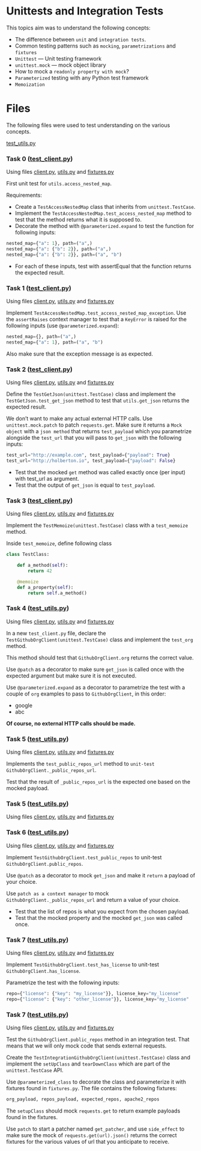 # Unittests and Integration Tests

This topics aim was to understand the following concepts:

* The difference between `unit` and `integration tests`. 
* Common testing patterns such as `mocking`, `parametrizations` and `fixtures`
* `Unittest` — Unit testing framework 
* `unittest.mock` — mock object library 
* How to mock a `readonly property with mock`? 
* `Parameterized` testing with any Python test framework
* `Memoization`

# Files

The following files were used to test understanding on the various concepts.

[test_utils.py](./test_utils.py)

### Task 0 ([test_client.py](./test_client.py))
Using files [client.py](./client.py), [utils.py](./utils.py) and [fixtures.py](./fixtures.py)

First unit test for `utils.access_nested_map`.

Requirements:

* Create a `TestAccessNestedMap` class that inherits from `unittest.TestCase`.
* Implement the `TestAccessNestedMap.test_access_nested_map` method to test that the method returns what it is supposed to. 
* Decorate the method with `@parameterized.expand` to test the function for following inputs:

```python
nested_map={"a": 1}, path=("a",)
nested_map={"a": {"b": 2}}, path=("a",)
nested_map={"a": {"b": 2}}, path=("a", "b")
```

* For each of these inputs, test with assertEqual that the function returns the expected result.

### Task 1 ([test_client.py](./test_client.py))
Using files [client.py](./client.py), [utils.py](./utils.py) and [fixtures.py](./fixtures.py)

Implement `TestAccessNestedMap.test_access_nested_map_exception`. Use the `assertRaises` context manager to test that a `KeyError` is raised for the following inputs (use `@parameterized.expand`):

```python
nested_map={}, path=("a",)
nested_map={"a": 1}, path=("a", "b")
```
Also make sure that the exception message is as expected.

### Task 2 ([test_client.py](./test_client.py))

Using files [client.py](./client.py), [utils.py](./utils.py) and [fixtures.py](./fixtures.py)

Define the `TestGetJson(unittest.TestCase)` class and implement the `TestGetJson.test_get_json` method to test that `utils.get_json` returns the expected result.

We don’t want to make any actual external HTTP calls. Use `unittest.mock.patch` to patch `requests.get`. Make sure it returns a `Mock object` with a `json method` that returns `test_payload` which you parametrize alongside the `test_url` that you will pass to `get_json` with the following inputs:

```python
test_url="http://example.com", test_payload={"payload": True}
test_url="http://holberton.io", test_payload={"payload": False}
```
* Test that the mocked `get` method was called exactly once (per input) with test_url as argument. 
* Test that the output of `get_json` is equal to `test_payload`.

### Task 3 ([test_client.py](./test_client.py))

Using files [client.py](./client.py), [utils.py](./utils.py) and [fixtures.py](./fixtures.py)

Implement the `TestMemoize(unittest.TestCase)` class with a `test_memoize` method.

Inside `test_memoize`, define following class

```python
class TestClass:

    def a_method(self):
        return 42

    @memoize
    def a_property(self):
        return self.a_method()
```

### Task 4 ([test_utils.py](./test_utils.py))
Using files [client.py](./client.py), [utils.py](./utils.py) and [fixtures.py](./fixtures.py)

In a new `test_client.py` file, declare the `TestGithubOrgClient(unittest.TestCase)` class and implement the `test_org` method.

This method should test that `GithubOrgClient.org` returns the correct value.

Use `@patch` as a decorator to make sure `get_json` is called once with the expected argument but make sure it is not executed.

Use `@parameterized.expand` as a decorator to parametrize the test with a couple of `org` examples to pass to `GithubOrgClient`, in this order:

* google 
* abc

**Of course, no external HTTP calls should be made.**

### Task 5 ([test_utils.py](./test_utils.py))
Using files [client.py](./client.py), [utils.py](./utils.py) and [fixtures.py](./fixtures.py)

Implements the `test_public_repos_url` method to `unit-test GithubOrgClient._public_repos_url`.

Test that the result of `_public_repos_url` is the expected one based on the mocked payload.

### Task 5 ([test_utils.py](./test_utils.py))
Using files [client.py](./client.py), [utils.py](./utils.py) and [fixtures.py](./fixtures.py)

### Task 6 ([test_utils.py](./test_utils.py))
Using files [client.py](./client.py), [utils.py](./utils.py) and [fixtures.py](./fixtures.py)

Implement `TestGithubOrgClient.test_public_repos` to unit-test `GithubOrgClient.public_repos`.

Use `@patch` as a decorator to mock `get_json` and make it `return` a payload of your choice.

Use `patch as a context manager` to mock `GithubOrgClient._public_repos_url` and return a value of your choice.

* Test that the list of repos is what you expect from the chosen payload. 
* Test that the mocked property and the mocked `get_json` was called once.

### Task 7 ([test_utils.py](./test_utils.py))
Using files [client.py](./client.py), [utils.py](./utils.py) and [fixtures.py](./fixtures.py)

Implement `TestGithubOrgClient.test_has_license` to unit-test `GithubOrgClient.has_license`.

Parametrize the test with the following inputs:

```python
repo={"license": {"key": "my_license"}}, license_key="my_license"
repo={"license": {"key": "other_license"}}, license_key="my_license"
```

### Task 7 ([test_utils.py](./test_utils.py))
Using files [client.py](./client.py), [utils.py](./utils.py) and [fixtures.py](./fixtures.py)

Test the `GithubOrgClient.public_repos` method in an integration test. That means that we will only mock code that sends external requests.

Create the `TestIntegrationGithubOrgClient(unittest.TestCase)` class and implement the `setUpClass` and `tearDownClass` which are part of the `unittest.TestCase` API.

Use `@parameterized_class` to decorate the class and parameterize it with fixtures found in `fixtures.py`. The file contains the following fixtures:

```python
org_payload, repos_payload, expected_repos, apache2_repos
```

The `setupClass` should mock `requests.get` to return example payloads found in the fixtures.

Use `patch` to start a patcher named `get_patcher`, and use `side_effect` to make sure the mock of `requests.get(url).json()` returns the correct fixtures for the various values of url that you anticipate to receive.